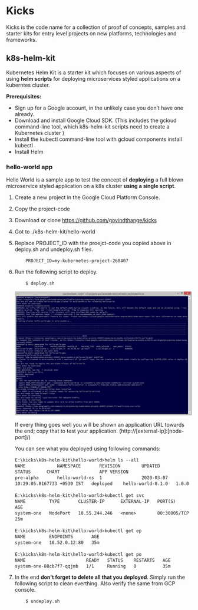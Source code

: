 # Kicks

Kicks is the code name for a collection of proof of concepts, samples and starter kits for entry level projects on new platforms, technologies and frameworks.

## k8s-helm-kit

Kubernetes Helm Kit is a starter kit which focuses on various aspects of using **helm scripts** for deploying microservices styled applications on a kuberntes cluster.

**Prerequisites:**

 * Sign up for a Google account, in the unlikely case you don’t have one already.
 * Download and install Google Cloud SDK. (This includes the gcloud command-line tool, which k8s-helm-kit scripts need to create a Kubernetes cluster )
 * Install the kubectl command-line tool with gcloud components install kubectl
 * Install Helm

### hello-world app

Hello World is a sample app to test the concept of **deploying** a full blown microservice styled application on a k8s cluster **using a single script**.

 1. Create a new project in the Google Cloud Platform Console.
 2. Copy the project-code
 3. Download or clone https://github.com/govindthange/kicks
 4. Got to ./k8s-helm-kit/hello-world
 5. Replace PROJECT_ID with the proejct-code you copied above in deploy.sh and undeploy.sh files.
	```
		PROJECT_ID=my-kubernetes-project-268407
	```
 6. Run the following script to deploy.
	```sh
		$ deploy.sh
	```
      ![Output](https://github.com/govindthange/kicks/blob/master/k8s-helm-kit/hello-world/images/deploy-sh-ouput.png)
	  
	  If every thing goes well you will be shown an application URL towards the end; copy that to test your application. (http://[external-ip]:[node-port]/)
      
      You can see what you deployed using following commands:
      ```
    E:\kicks\k8s-helm-kit\hello-world>helm ls --all
    NAME            NAMESPACE       REVISION        UPDATED 								STATUS      CHART               APP VERSION
    pre-alpha       hello-world-ns  1               2020-03-07 10:29:05.0167733 +0530 IST   deployed    hello-world-0.1.0   1.0.0
    
    E:\kicks\k8s-helm-kit\hello-world>kubectl get svc
    NAME         TYPE       CLUSTER-IP      EXTERNAL-IP   PORT(S)        AGE
    system-one   NodePort   10.55.244.246   <none>        80:30005/TCP   25m
    
    E:\kicks\k8s-helm-kit\hello-world>kubectl get ep
    NAME         ENDPOINTS       AGE
    system-one   10.52.0.12:80   35m
    
    E:\kicks\k8s-helm-kit\hello-world>kubectl get po
    NAME                       READY   STATUS    RESTARTS   AGE
    system-one-88cb7f7-qqjmb   1/1     Running   0          35m
    ```
 8. In the end **don't forget to delete all that you deployed**. Simply run the following script to clean everthing. Also verify the same from GCP console.
	```sh
		$ undeploy.sh
	```
	
